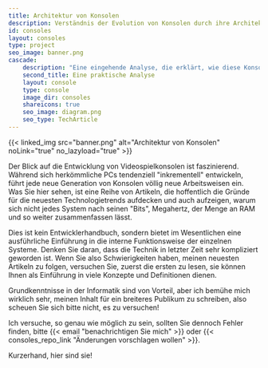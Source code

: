 ```yaml
---
title: Architektur von Konsolen
description: Verständnis der Evolution von Konsolen durch ihre Architektur
id: consoles
layout: consoles
type: project
seo_image: banner.png
cascade:
    description: "Eine eingehende Analyse, die erklärt, wie diese Konsole intern funktioniert"
    second_title: Eine praktische Analyse
    layout: console
    type: console
    image_dir: consoles
    shareicons: true
    seo_image: diagram.png
    seo_type: TechArticle
---
```


{{< linked_img src="banner.png" alt="Architektur von Konsolen" noLink="true" no_lazyload="true" >}}

Der Blick auf die Entwicklung von Videospielkonsolen ist faszinierend. Während sich herkömmliche PCs tendenziell "inkrementell" entwickeln,
führt jede neue Generation von Konsolen völlig neue Arbeitsweisen ein. Was Sie hier sehen, ist eine Reihe von
Artikeln, die hoffentlich die Gründe für die neuesten Technologietrends aufdecken und auch aufzeigen, warum sich nicht
jedes System nach seinen "Bits", Megahertz, der Menge an RAM und so weiter zusammenfassen lässt.

Dies ist kein Entwicklerhandbuch, sondern bietet im Wesentlichen 
eine ausführliche Einführung in die interne Funktionsweise der
einzelnen Systeme. Denken Sie daran, dass die Technik in letzter 
Zeit sehr kompliziert geworden ist. Wenn Sie also Schwierigkeiten
haben, meinen neuesten Artikeln zu folgen, versuchen Sie, zuerst
die ersten zu lesen, sie können Ihnen als Einführung in viele Konzepte
und Definitionen dienen.

Grundkenntnisse in der Informatik sind von Vorteil, aber ich
bemühe mich wirklich sehr, meinen Inhalt für ein breiteres
Publikum zu schreiben, also scheuen Sie sich bitte nicht, es zu versuchen!

Ich versuche, so genau wie möglich zu sein, sollten Sie dennoch Fehler
finden, bitte {{< email "benachrichtigen Sie mich" >}} oder {{< consoles_repo_link "Änderungen vorschlagen wollen" >}}.

Kurzerhand, hier sind sie!
